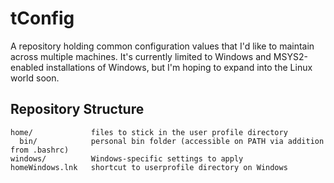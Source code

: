 # tConfig

A repository holding common configuration values that I'd like to maintain
across multiple machines. It's currently limited to Windows and MSYS2-enabled
installations of Windows, but I'm hoping to expand into the Linux world soon.

## Repository Structure

```text
home/             files to stick in the user profile directory
  bin/            personal bin folder (accessible on PATH via addition from .bashrc)
windows/          Windows-specific settings to apply
homeWindows.lnk   shortcut to userprofile directory on Windows
```